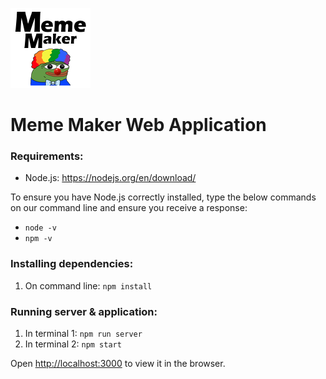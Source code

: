 ![MemeMaker Logo](/public/MemeMaker.png)
# Meme Maker Web Application

### Requirements:
- Node.js: https://nodejs.org/en/download/
  
To ensure you have Node.js correctly installed, type the below commands on our command line and ensure you receive a response:
- `node -v` 
- `npm -v`


### Installing dependencies:
1. On command line: `npm install`

### Running server & application:
1. In terminal 1: `npm run server`
2. In terminal 2: `npm start`

Open [http://localhost:3000](http://localhost:3000) to view it in the browser.

